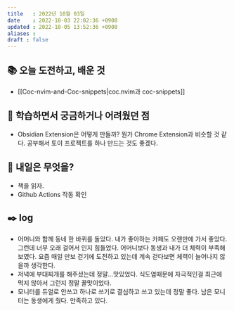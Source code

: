 ```yaml
---
title   : 2022년 10월 03일 
date    : 2022-10-03 22:02:36 +0900
updated : 2022-10-05 13:52:36 +0900
aliases : 
draft : false
---
```

## 📚 오늘 도전하고, 배운 것
- [[Coc-nvim-and-Coc-snippets|coc.nvim과 coc-snippets]]

## 🤔 학습하면서 궁금하거나 어려웠던 점
- Obsidian Extension은 어떻게 만들까? 뭔가 Chrome Extension과 비슷할 것 같다. 공부해서 토이 프로젝트를 하나 만드는 것도 좋겠다.

## 🌅 내일은 무엇을?
- 책을 읽자.
- Github Actions 작동 확인

## ✒️ log
- 어머니와 함께 동네 한 바퀴를 돌았다. 내가 좋아하는 카페도 오랜만에 가서 좋았다. 그런데 너무 오래 걸어서 인지 힘들었다. 어머니보다 동생과 내가 더 체력이 부족해보였다. 요즘 매일 만보 걷기에 도전하고 있는데 계속 걷다보면 체력이 늘어나지 않을까 생각한다.
- 저녁에 부대찌개를 해주셨는데 정말...맛있었다. 식도염때문에 자극적인걸 최근에 먹지 않아서 그런지 정말 꿀맛이었다. 
- 모니터를 듀얼로 안쓰고 하나로 쓰기로 결심하고 쓰고 있는데 정말 좋다. 남은 모니터는 동생에게 줬다. 만족하고 있다.


